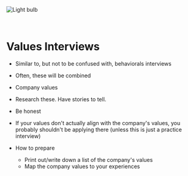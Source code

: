 <img style="margin: 0 auto; max-width:15rem; margin-bottom: 2rem" alt="Light bulb" src="/bulb.png" />

# Values Interviews

- Similar to, but not to be confused with, behaviorals interviews
- Often, these will be combined
- Company values
- Research these. Have stories to tell.
- Be honest
- If your values don't actually align with the company's values, you probably shouldn't be applying there (unless this is just a practice interview)

- How to prepare
  - Print out/write down a list of the company's values
  - Map the company values to your experiences
